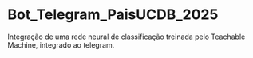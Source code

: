 # Bot_Telegram_PaisUCDB_2025
Integração de uma rede neural de classificação treinada pelo Teachable Machine, integrado ao telegram. 
